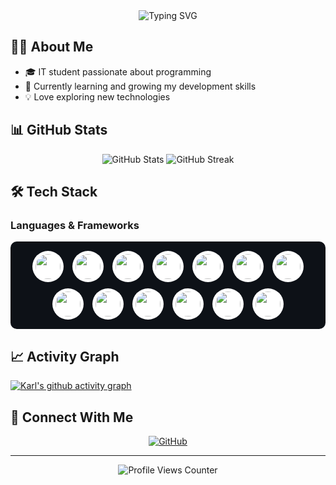 <div align="center">
  <img src="https://readme-typing-svg.demolab.com?font=Fira+Code&pause=1000&color=00FF00&center=true&vCenter=true&width=435&lines=Hi+there%2C+I'm+Karl!+👋;IT+Student+%7C+Developer;Trying+to+be+better+at+Programming" alt="Typing SVG" />
</div>

## 👨‍💻 About Me

- 🎓 IT student passionate about programming
- 🌱 Currently learning and growing my development skills
- 💡 Love exploring new technologies

## 📊 GitHub Stats

<div align="center">
  <img src="https://github-readme-stats.vercel.app/api?username=karl2522&show_icons=true&theme=radical" alt="GitHub Stats" />
  <img src="https://github-readme-streak-stats.herokuapp.com/?user=karl2522&theme=radical" alt="GitHub Streak" />

</div>

## 🛠️ Tech Stack

### Languages & Frameworks
<div align="center" style="background-color: #0d1117; padding: 10px; border-radius: 10px;">
  <img src="https://cdn.jsdelivr.net/gh/devicons/devicon/icons/html5/html5-original.svg" width="40" height="40" style="background-color: white; border-radius: 50%; padding: 5px; margin: 5px;"/>
  <img src="https://cdn.jsdelivr.net/gh/devicons/devicon/icons/css3/css3-original.svg" width="40" height="40" style="background-color: white; border-radius: 50%; padding: 5px; margin: 5px;"/>
  <img src="https://cdn.jsdelivr.net/gh/devicons/devicon/icons/javascript/javascript-original.svg" width="40" height="40" style="background-color: white; border-radius: 50%; padding: 5px; margin: 5px;"/>
  <img src="https://cdn.jsdelivr.net/gh/devicons/devicon/icons/python/python-original.svg" width="40" height="40" style="background-color: white; border-radius: 50%; padding: 5px; margin: 5px;"/>
  <img src="https://cdn.jsdelivr.net/gh/devicons/devicon/icons/java/java-original.svg" width="40" height="40" style="background-color: white; border-radius: 50%; padding: 5px; margin: 5px;"/>
  <img src="https://cdn.jsdelivr.net/gh/devicons/devicon/icons/react/react-original.svg" width="40" height="40" style="background-color: white; border-radius: 50%; padding: 5px; margin: 5px;"/>
  <img src="https://cdn.jsdelivr.net/gh/devicons/devicon/icons/nodejs/nodejs-original.svg" width="40" height="40" style="background-color: white; border-radius: 50%; padding: 5px; margin: 5px;"/>
  <img src="https://cdn.jsdelivr.net/gh/devicons/devicon/icons/django/django-plain.svg" width="40" height="40" style="background-color: white; border-radius: 50%; padding: 5px; margin: 5px;"/>
  <img src="https://cdn.jsdelivr.net/gh/devicons/devicon/icons/vitejs/vitejs-original.svg" width="40" height="40" style="background-color: white; border-radius: 50%; padding: 5px; margin: 5px;"/>
  <img src="https://cdn.jsdelivr.net/gh/devicons/devicon/icons/git/git-original.svg" width="40" height="40" style="background-color: white; border-radius: 50%; padding: 5px; margin: 5px;"/>
  <img src="https://cdn.jsdelivr.net/gh/devicons/devicon/icons/linux/linux-original.svg" width="40" height="40" style="background-color: white; border-radius: 50%; padding: 5px; margin: 5px;"/>
  <img src="https://cdn.jsdelivr.net/gh/devicons/devicon/icons/vscode/vscode-original.svg" width="40" height="40" style="background-color: white; border-radius: 50%; padding: 5px; margin: 5px;"/>
  <img src="https://cdn.jsdelivr.net/gh/devicons/devicon/icons/mysql/mysql-original.svg" width="40" height="40" style="background-color: white; border-radius: 50%; padding: 5px; margin: 5px;"/>
</div>



## 📈 Activity Graph
[![Karl's github activity graph](https://github-readme-activity-graph.vercel.app/graph?username=karl2522&theme=react-dark)](https://github.com/ashutosh00710/github-readme-activity-graph)

## 🤝 Connect With Me
<div align="center">
  <a href="https://github.com/karl2522">
    <img src="https://img.shields.io/badge/GitHub-100000?style=for-the-badge&logo=github&logoColor=white" alt="GitHub" />
  </a>
  <!-- Add other social media badges as needed -->
</div>

---
<div align="center">
  <img src="https://komarev.com/ghpvc/?username=kar12522&color=blueviolet&style=flat-square&label=Profile+Views" alt="Profile Views Counter" />
</div>
